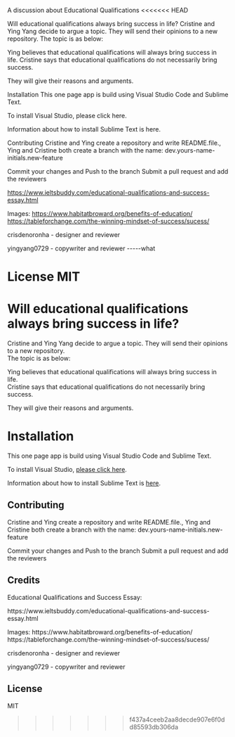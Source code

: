 A discussion about Educational Qualifications
<<<<<<< HEAD

Will educational qualifications always bring success in life?
Cristine and Ying Yang decide to argue a topic. They will send their opinions to a new repository.
The topic is as below:

Ying believes that educational qualifications will always bring success in life.
Cristine says that educational qualifications do not necessarily bring success.

They will give their reasons and arguments.

Installation
This one page app is build using Visual Studio Code and Sublime Text.

To install Visual Studio, please click here.

Information about how to install Sublime Text is here.

Contributing
Cristine and Ying create a repository and write README.file., Ying and Cristine both create a branch with the name: dev.yours-name-initials.new-feature

Commit your changes and Push to the branch Submit a pull request and add the reviewers


https://www.ieltsbuddy.com/educational-qualifications-and-success-essay.html

Images: https://www.habitatbroward.org/benefits-of-education/
https://tableforchange.com/the-winning-mindset-of-success/sucess/

crisdenoronha - designer and reviewer

yingyang0729 - copywriter and reviewer -----what

License
MIT
=======
# Will educational qualifications always bring success in life?
<p>Cristine and Ying Yang decide to argue a topic. They will send their opinions to a new repository.<br> The topic is as below:
<p> Ying believes that educational qualifications will always bring success in life. <br> Cristine says that educational qualifications do not necessarily bring success.</p> 
<p> They will give their reasons and arguments.</p>

# Installation
<p>This one page app is build using Visual Studio Code and Sublime Text.</p>
<p>To install Visual Studio, <a href="https://code.visualstudio.com/">please click here</a>.</p>
<p>Information about how to install Sublime Text is  <a href="https://www.sublimetext.com/">here</a>.</p>

## Contributing
<p> Cristine and Ying create a repository and write README.file., 
    Ying and Cristine both create a branch with the name: dev.yours-name-initials.new-feature </p>
<p> Commit your changes and Push to the branch
    Submit a pull request and add the reviewers </p>

## Credits
<p>Educational Qualifications and Success Essay:</p> 
<p>https://www.ieltsbuddy.com/educational-qualifications-and-success-essay.html </p>
<p>Images: https://www.habitatbroward.org/benefits-of-education/ <br> https://tableforchange.com/the-winning-mindset-of-success/sucess/
<p>crisdenoronha - designer and reviewer </p>
<p>yingyang0729 - copywriter and reviewer</p>

## License
MIT
>>>>>>> f437a4ceeb2aa8decde907e6f0dd85593db306da
